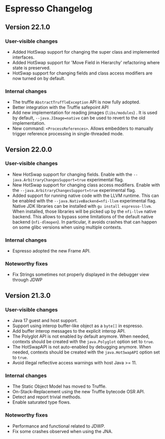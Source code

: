 # Espresso Changelog

## Version 22.1.0
### User-visible changes
* Added HotSwap support for changing the super class and implemented interfaces.
* Added HotSwap support for 'Move Field in Hierarchy' refactoring where state is preserved.
* HotSwap support for changing fields and class access modifiers are now turned on by default.
### Internal changes
* The truffle `AbstractTruffleException` API is now fully adopted.
* Better integration with the Truffle safepoint API
* Add new implementation for reading jimages (`libs/modules`) . It is used by default, `--java.JImage=native` can be used to revert to the old implementation.
* New command: `<ProcessReferences>`. Allows embedders to manually trigger reference processing in single-threaded mode.

## Version 22.0.0
### User-visible changes
* New HotSwap support for changing fields. Enable with the `--java.ArbitraryChangesSupport=true` experimental flag.
* New HotSwap support for changing class access modifiers. Enable with the `--java.ArbitraryChangesSupport=true` experimental flag.
* Added support for running native code with the LLVM runtime. This can be enabled with the `--java.NativeBackend=nfi-llvm` experimental flag.
  Native JDK libraries can be installed with `gu install espresso-llvm`. When installed, those libraries will be picked up by the `nfi-llvm` native backend.
  This allows to bypass some limitations of the default native backend (`nfi-dlmopen`). In particular, it avoids crashes that can happen on some glibc versions when using multiple contexts.
### Internal changes
* Espresso adopted the new Frame API.
### Noteworthy fixes
* Fix Strings sometimes not properly displayed in the debugger view through JDWP


## Version 21.3.0
### User-visible changes
* Java 17 guest and host support.
* Support using interop buffer-like object as a `byte[]` in espresso.
* Add buffer interop messages to the explicit interop API.
* The Polyglot API is not enabled by default anymore. When needed, contexts should be created with the `java.Polyglot` option set to `true`.
* The HotSwapAPI is not auto-enabled by debugging anymore. When needed, contexts should be created with the `java.HotSwapAPI` option set to `true`.
* Avoid illegal reflective access warnings with host Java >= 11.
### Internal changes
* The Static Object Model has moved to Truffle.
* On-Stack-Replacement using the new Truffle bytecode OSR API.
* Detect and report trivial methods.
* Enable saturated type flows.
### Noteworthy fixes
* Performance and functional related to JDWP.
* Fix some crashes observed when using the JNA.
